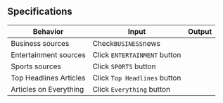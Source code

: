 ## Specifications
| Behavior            | Input                         | Output                        | 
| ------------------- | ----------------------------- | ----------------------------- |
| Business sources | Check`BUSINESS`news  |  |
| Entertainment sources | Click  `ENTERTAINMENT` button | |
| Sports sources | Click  `SPORTS` button |  |
| Top Headlines Articles | Click `Top Headlines` button |  |
| Articles on Everything | Click  `Everything` button |  |